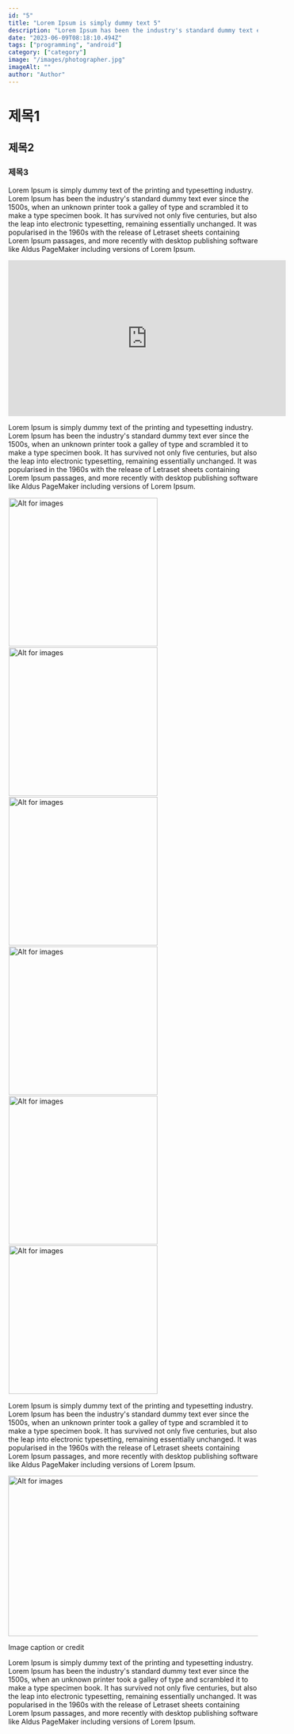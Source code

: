 ```yaml
---
id: "5"
title: "Lorem Ipsum is simply dummy text 5"
description: "Lorem Ipsum has been the industry's standard dummy text ever since the 1500s"
date: "2023-06-09T08:18:10.494Z"
tags: ["programming", "android"]
category: ["category"]
image: "/images/photographer.jpg"
imageAlt: ""
author: "Author"
---
```


# 제목1
## 제목2
### 제목3
<p className="mb-3 font-light text-gray-500 dark:text-gray-400 first-line:uppercase first-line:tracking-widest first-letter:text-7xl first-letter:font-bold first-letter:text-gray-900 dark:first-letter:text-gray-100 first-letter:mr-3 first-letter:float-left">Lorem Ipsum is simply dummy text of the printing and typesetting industry. Lorem Ipsum has been the industry's standard dummy text ever since the 1500s, when an unknown printer took a galley of type and scrambled it to make a type specimen book. It has survived not only five centuries, but also the leap into electronic typesetting, remaining essentially unchanged. It was popularised in the 1960s with the release of Letraset sheets containing Lorem Ipsum passages, and more recently with desktop publishing software like Aldus PageMaker including versions of Lorem Ipsum.
</p>
<div className="flex justify-center">
  <iframe width="560" height="315" src="https://www.youtube.com/embed/DSZOSvz6HX8" title="YouTube video player" frameborder="0" allow="accelerometer; autoplay; clipboard-write; encrypted-media; gyroscope; picture-in-picture; web-share" allowfullscreen></iframe>
</div>
<p className="font-light text-gray-500 dark:text-gray-400">Lorem Ipsum is simply dummy text of the printing and typesetting industry. Lorem Ipsum has been the industry's standard dummy text ever since the 1500s, when an unknown printer took a galley of type and scrambled it to make a type specimen book. It has survived not only five centuries, but also the leap into electronic typesetting, remaining essentially unchanged. It was popularised in the 1960s with the release of Letraset sheets containing Lorem Ipsum passages, and more recently with desktop publishing software like Aldus PageMaker including versions of Lorem Ipsum.
</p>
<div className="relative">
  <!-- <div className="flex" style="transform:translateX(-600px)"> -->
  <div className="flex flex-wrap justify-center not-prose">
    <img
        height="300px"
        width="300px"
        className="cover "
        style="margin:1px"
        alt="Alt for images"
        src="/images/android.jpg"
    />
    <img
        height="300px"
        width="300px"
        className="cover  "
        style="margin:1px"
        alt="Alt for images"
        src="/images/blog-2.jpg"
    />
    <img
        height="300px"
        width="300px"
        className="cover  "
        style="margin:1px"
        alt="Alt for images"
        src="/images/camera.jpg"
    />
    <img
        height="300px"
        width="300px"
        className="cover  "
        style="margin:1px"
        alt="Alt for images"
        src="/images/computer.jpg"
    />
    <img
        height="300px"
        width="300px"
        className="cover  "
        style="margin:1px"
        alt="Alt for images"
        src="/images/health.jpg"
    />
    <img
        height="300px"
        width="300px"
        className="cover  "
        style="margin:1px"
        alt="Alt for images"
        src="/images/ios.jpg"
    />
  </div>
</div>
<p className="font-light text-gray-500 dark:text-gray-400">Lorem Ipsum is simply dummy text of the printing and typesetting industry. Lorem Ipsum has been the industry's standard dummy text ever since the 1500s, when an unknown printer took a galley of type and scrambled it to make a type specimen book. It has survived not only five centuries, but also the leap into electronic typesetting, remaining essentially unchanged. It was popularised in the 1960s with the release of Letraset sheets containing Lorem Ipsum passages, and more recently with desktop publishing software like Aldus PageMaker including versions of Lorem Ipsum.
</p>
<div className="py-3.5 text-left font-normal rounded-bl-[10px] rounded-br-[10px] bg-[rgba(235,242,254,1)] text-[rgba(35,46,82,1)]">
  <img
      height="324px"
      width="1424px"
      className="cover"
      alt="Alt for images"
      src="https://source.unsplash.com/random/100x100"
  />
  <p className="text-xs leading-normal text-center uppercase">
      Image caption or credit
  </p>
</div>
<div className="gap-2.5 p-4 border-t-4 border-blue-500  rounded-lg text-left font-medium drop-shadow-lg bg-[rgba(235,242,254,1)] text-[rgba(35,46,82,1)]">
  <p className="p-2 text-[22px]">Lorem Ipsum is simply dummy text of the printing and typesetting industry. Lorem Ipsum has been the industry's standard dummy text ever since the 1500s, when an unknown printer took a galley of type and scrambled it to make a type specimen book. It has survived not only five centuries, but also the leap into electronic typesetting, remaining essentially unchanged. It was popularised in the 1960s with the release of Letraset sheets containing Lorem Ipsum passages, and more recently with desktop publishing software like Aldus PageMaker including versions of Lorem Ipsum.
  </p>
</div>
